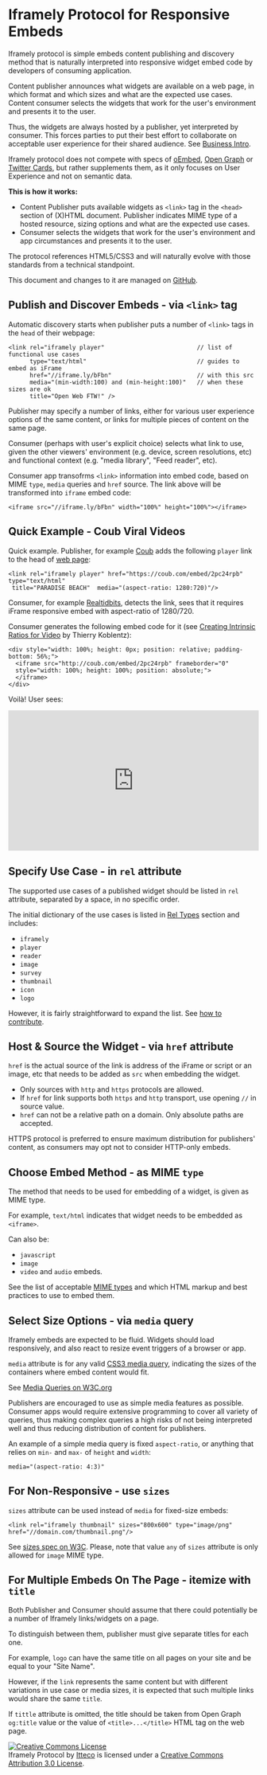 # Iframely Protocol for Responsive Embeds

Iframely protocol is simple embeds content publishing and discovery method that is naturally interpreted into responsive widget embed code by developers of consuming application.

Content publisher announces what widgets are available on a web page, in which format and which sizes and what are the expected use cases. Content consumer selects the widgets that work for the user's environment and presents it to the user.

Thus, the widgets are always hosted by a publisher, yet interpreted by consumer. This forces parties to put their best effort to collaborate on acceptable user experience for their shared audience. See [Business Intro](http://iframely.com/oembed2/intro).

Iframely protocol does not compete with specs of [oEmbed](http://oembed.com), [Open Graph](http://ogp.me) or [Twitter Cards](https://dev.twitter.com/docs/cards), but rather supplements them, as it only focuses on User Experience and not on semantic data. 

__This is how it works:__

- Content Publisher puts available widgets as `<link>` tag in the `<head>` section of (X)HTML document. Publisher indicates MIME type of a hosted resource, sizing options and what are the expected use cases. 
- Consumer selects the widgets that work for the user's environment and app circumstances and presents it to the user. 

The protocol references HTML5/CSS3 and will naturally evolve with those standards from a technical standpoint.

This document and changes to it are managed on [GitHub](https://github.com/itteco/oembed2).



## Publish and Discover Embeds - via `<link>` tag

Automatic discovery starts when publisher puts a number of `<link>` tags in the `head` of their webpage:

    <link rel="iframely player"                          // list of functional use cases
          type="text/html"                               // guides to embed as iFrame
          href="//iframe.ly/bFbn"                        // with this src
          media="(min-width:100) and (min-height:100)"   // when these sizes are ok
          title="Open Web FTW!" />

Publisher may specify a number of links, either for various user experience options of the same content, or links for multiple pieces of content on the same page. 

Consumer (perhaps with user's explicit choice) selects what link to use, given the other viewers' environment (e.g. device, screen resolutions, etc) and functional context (e.g. "media library", "Feed reader", etc). 

Consumer app transofrms `<link>` information into embed code, based on MIME `type`, `media` queries and `href` source.
The link above will be transformed into `iframe` embed code:

    <iframe src="//iframe.ly/bFbn" width="100%" height="100%"></iframe>



## Quick Example - Coub Viral Videos

Quick example. Publisher, for example [Coub](http://coub.com) adds the following `player` link to the head of [web page](http://coub.com/view/2pc24rpb):

    <link rel="iframely player" href="https://coub.com/embed/2pc24rpb" type="text/html" 
     title="PARADISE BEACH"  media="(aspect-ratio: 1280:720)"/>


Consumer, for example [Realtidbits](http://realtidbits.com/), detects the link, sees that it requires iFrame responsive embed with aspect-ratio of  1280/720. 

Consumer generates the following embed code for it (see [Creating Intrinsic Ratios for Video](http://alistapart.com/article/creating-intrinsic-ratios-for-video) by Thierry Koblentz):

    <div style="width: 100%; height: 0px; position: relative; padding-bottom: 56%;">
      <iframe src="http://coub.com/embed/2pc24rpb" frameborder="0" 
      style="width: 100%; height: 100%; position: absolute;">
      </iframe>
    </div>

Voilà! User sees:
<div style="left: 0px; width: 100%; height: 0px; position: relative; padding-bottom: 56%;">
<iframe src="http://coub.com/embed/2pc24rpb" frameborder="0" style="top: 0px; left: 0px; width: 100%; height: 100%; position: absolute;"></iframe>
</div>
<p></p>


## Specify Use Case - in `rel` attribute

The supported use cases of a published widget should be listed in `rel` attribute, separated by a space, in no specific order.

The initial dictionary of the use cases is listed in [Rel Types](http://iframely.com/oembed2/rels) section and includes:

- `iframely` 
- `player` 
- `reader`
- `image`
- `survey`
- `thumbnail`
- `icon`
- `logo`

However, it is fairly straightforward to expand the list. See [how to contribute](http://iframely.com/oembed2/references).



## Host & Source the Widget - via `href` attribute

`href` is the actual source of the link is address of the iFrame or script or an image, etc that needs to be added as `src` when embedding the widget.

- Only sources with `http` and `https` protocols are allowed.
- If `href` for link supports both `https` and `http` transport, use opening `//` in source value.
- `href` can not be a relative path on a domain. Only absolute paths are accepted. 

HTTPS protocol is preferred to ensure maximum distribution for publishers' content, as consumers may opt not to consider HTTP-only embeds.



## Choose Embed Method - as MIME `type`

The method that needs to be used for embedding of a widget, is given as MIME type. 

For example, `text/html` indicates that widget needs to be embedded as `<iframe>`. 

Can also be:

- `javascript`
- `image`
- `video` and `audio` embeds.

See the list of acceptable [MIME types](http://iframely.com/oembed2/types) and which HTML markup and best practices to use to embed them.



## Select Size Options - via `media` query

Iframely embeds are expected to be fluid. Widgets should load responsively, and also react to resize event triggers of a browser or app.

`media` attribute is for any valid [CSS3 media query](http://www.w3.org/TR/css3-mediaqueries/), indicating the sizes of the containers where embed content would fit.

See [Media Queries on W3C.org](http://www.w3.org/TR/css3-mediaqueries/)

Publishers are encouraged to use as simple media features as possible. Consumer apps would require extensive programming to cover all variety of queries, thus making complex queries a high risks of not being interpreted well and thus reducing distribution of content for publishers.

An example of a simple media query is fixed `aspect-ratio`, or anything that relies on `min-` and `max-` of `height` and `width`:

    media="(aspect-ratio: 4:3)"



## For Non-Responsive - use `sizes`

`sizes` attribute can be used instead of `media` for fixed-size embeds: 

    <link rel="iframely thumbnail" sizes="800x600" type="image/png" href="//domain.com/thumbnail.png"/>

See [sizes spec on W3C](http://www.w3schools.com/tags/att_link_sizes.asp). Please, note that value `any` of `sizes` attribute is only allowed for `image` MIME type.



## For Multiple Embeds On The Page - itemize with `title`

Both Publisher and Consumer should assume that there could potentially be a number of Iframely links/widgets on a page. 

To distinguish between them, publisher must give separate titles for each one.

For example, `logo` can have the same title on all pages on your site and be equal to your "Site Name".

However, if the `link` represents the same content but with different variations in use case or media sizes, 
it is expected that such multiple links would share the same `title`.

If `tittle` attribute is omitted, the title should be taken from Open Graph `og:title` value or the value of  `<title>...</title>` HTML tag on the web page.


<a rel="license" href="http://creativecommons.org/licenses/by/3.0/deed.en_US"><img alt="Creative Commons License" style="border-width:0" src="http://i.creativecommons.org/l/by/3.0/88x31.png" /></a><br /><span xmlns:dct="http://purl.org/dc/terms/" property="dct:title">Iframely Protocol</span> by <a xmlns:cc="http://creativecommons.org/ns#" href="http://iframely.com/" property="cc:attributionName" rel="cc:attributionURL">Itteco</a> is licensed under a <a rel="license" href="http://creativecommons.org/licenses/by/3.0/deed.en_US">Creative Commons Attribution 3.0 License</a>.